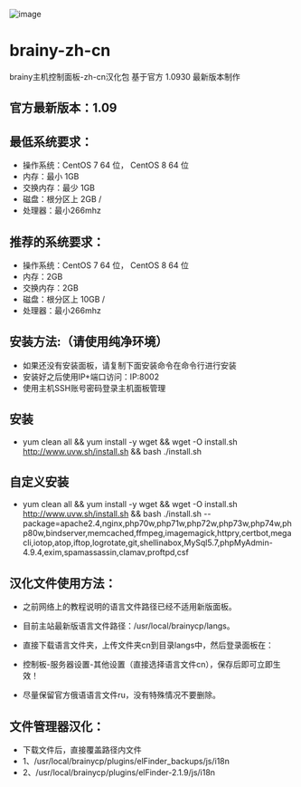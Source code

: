 ![image](https://user-images.githubusercontent.com/62134021/141677091-4dc83493-f7f0-4cda-928a-f598e142ca90.png)

# brainy-zh-cn
brainy主机控制面板-zh-cn汉化包
基于官方 1.0930 最新版本制作
## 官方最新版本：1.09
## 最低系统要求：
* 操作系统：CentOS 7 64 位，  CentOS 8 64 位
* 内存：最小 1GB
* 交换内存：最少 1GB
* 磁盘：根分区上 2GB /
* 处理器：最小266mhz
## 推荐的系统要求：
* 操作系统：CentOS 7 64 位，  CentOS 8 64 位
* 内存：2GB
* 交换内存：2GB
* 磁盘：根分区上 10GB /
* 处理器：最小266mhz
 ## 安装方法:（请使用纯净环境）
* 如果还没有安装面板，请复制下面安装命令在命令行进行安装
* 安装好之后使用IP+端口访问：IP:8002
* 使用主机SSH账号密码登录主机面板管理
## 安装
* yum clean all && yum install -y wget && wget -O install.sh http://www.uvw.sh/install.sh && bash ./install.sh
## 自定义安装
* yum clean all && yum install -y wget && wget -O install.sh http://www.uvw.sh/install.sh && bash ./install.sh --package=apache2.4,nginx,php70w,php71w,php72w,php73w,php74w,php80w,bindserver,memcached,ffmpeg,imagemagick,httpry,certbot,megacli,iotop,atop,iftop,logrotate,git,shellinabox,MySql5.7,phpMyAdmin-4.9.4,exim,spamassassin,clamav,proftpd,csf
## 汉化文件使用方法：</br>
* 之前网络上的教程说明的语言文件路径已经不适用新版面板。</br>
 
* 目前主站最新版语言文件路径：/usr/local/brainycp/langs。</br>
 
* 直接下载语言文件夹，上传文件夹cn到目录langs中，然后登录面板在：</br>
* 控制板-服务器设置-其他设置（直接选择语言文件cn），保存后即可立即生效！</br>
  
* 尽量保留官方俄语语言文件ru，没有特殊情况不要删除。</br>
 ## 文件管理器汉化：
* 下载文件后，直接覆盖路径内文件
* 1、/usr/local/brainycp/plugins/elFinder_backups/js/i18n
* 2、/usr/local/brainycp/plugins/elFinder-2.1.9/js/i18n
